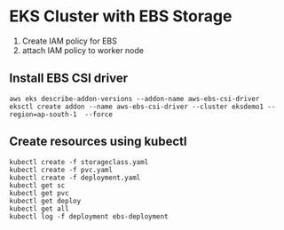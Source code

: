 # EKS Cluster with EBS Storage

1. Create IAM policy for EBS
2. attach IAM policy to worker node

## Install EBS CSI driver
	
	aws eks describe-addon-versions --addon-name aws-ebs-csi-driver
	eksctl create addon --name aws-ebs-csi-driver --cluster eksdemo1 --region=ap-south-1  --force
	
## Create resources using kubectl 
	kubectl create -f storageclass.yaml
	kubectl create -f pvc.yaml
	kubectl create -f deployment.yaml
	kubectl get sc
	kubectl get pvc 
	kubectl get deploy 
	kubectl get all
	kubectl log -f deployment ebs-deployment



